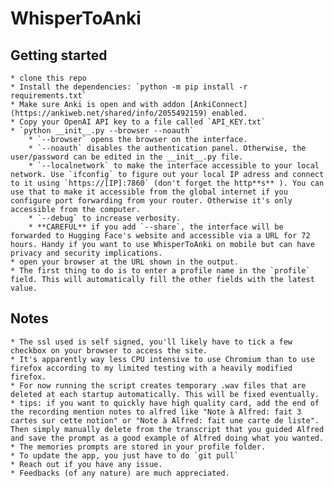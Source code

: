 # WhisperToAnki

## Getting started
    * clone this repo
    * Install the dependencies: `python -m pip install -r requirements.txt`
    * Make sure Anki is open and with addon [AnkiConnect](https://ankiweb.net/shared/info/2055492159) enabled.
    * Copy your OpenAI API key to a file called `API_KEY.txt`
    * `python __init__.py --browser --noauth`
        * `--browser` opens the browser on the interface.
        * `--noauth` disables the authentication panel. Otherwise, the user/password can be edited in the __init__.py file.
        * `--localnetwork` to make the interface accessible to your local network. Use `ifconfig` to figure out your local IP adress and connect to it using `https://[IP]:7860` (don't forget the http**s** ). You can use that to make it accessible from the global internet if you configure port forwarding from your router. Otherwise it's only accessible from the computer.
        * `--debug` to increase verbosity.
        * **CAREFUL** if you add `--share`, the interface will be forwarded to Hugging Face's website and accessible via a URL for 72 hours. Handy if you want to use WhisperToAnki on mobile but can have privacy and security implications.
    * open your browser at the URL shown in the output.
    * The first thing to do is to enter a profile name in the `profile` field. This will automatically fill the other fields with the latest value.

## Notes
    * The ssl used is self signed, you'll likely have to tick a few checkbox on your browser to access the site.
    * It's apparently way less CPU intensive to use Chromium than to use firefox according to my limited testing with a heavily modified firefox.
    * For now running the script creates temporary .wav files that are deleted at each startup automatically. This will be fixed eventually.
    * tips: if you want to quickly have high quality card, add the end of the recording mention notes to alfred like "Note à Alfred: fait 3 cartes sur cette notion" or "Note à Alfred: fait une carte de liste". Then simply manually delete from the transcript that you guided Alfred and save the prompt as a good example of Alfred doing what you wanted.
    * The memories prompts are stored in your profile folder.
    * To update the app, you just have to do `git pull`
    * Reach out if you have any issue.
    * Feedbacks (of any nature) are much appreciated.

